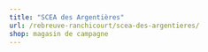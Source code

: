 ```yaml
---
title: "SCEA des Argentières"
url: /rebreuve-ranchicourt/scea-des-argentieres/
shop: magasin de campagne
---
```

